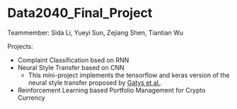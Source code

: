 # Data2040_Final_Project

Teammember: Sida Li, Yueyi Sun, Zejiang Shen, Tiantian Wu

Projects:
- Complaint Classification bsed on RNN
- Neural Style Transfer based on CNN
  - This mini-project implements the tensorflow and keras version of the neural style transfer proposed by [Gatys et al.](https://arxiv.org/abs/1508.06576).
- Reinforcement Learning based Portfolio Management for Crypto Currency

